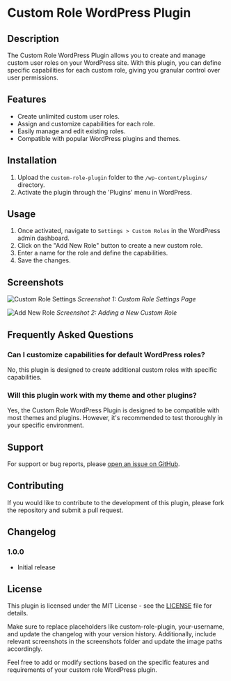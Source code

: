 # Custom Role WordPress Plugin

## Description

The Custom Role WordPress Plugin allows you to create and manage custom user roles on your WordPress site. With this plugin, you can define specific capabilities for each custom role, giving you granular control over user permissions.

## Features

- Create unlimited custom user roles.
- Assign and customize capabilities for each role.
- Easily manage and edit existing roles.
- Compatible with popular WordPress plugins and themes.

## Installation

1. Upload the `custom-role-plugin` folder to the `/wp-content/plugins/` directory.
2. Activate the plugin through the 'Plugins' menu in WordPress.

## Usage

1. Once activated, navigate to `Settings > Custom Roles` in the WordPress admin dashboard.
2. Click on the "Add New Role" button to create a new custom role.
3. Enter a name for the role and define the capabilities.
4. Save the changes.

## Screenshots

![Custom Role Settings](screenshots/screenshot1.png)
*Screenshot 1: Custom Role Settings Page*

![Add New Role](screenshots/screenshot2.png)
*Screenshot 2: Adding a New Custom Role*

## Frequently Asked Questions

### Can I customize capabilities for default WordPress roles?

No, this plugin is designed to create additional custom roles with specific capabilities.

### Will this plugin work with my theme and other plugins?

Yes, the Custom Role WordPress Plugin is designed to be compatible with most themes and plugins. However, it's recommended to test thoroughly in your specific environment.

## Support

For support or bug reports, please [open an issue on GitHub](https://github.com/your-username/custom-role-plugin/issues).

## Contributing

If you would like to contribute to the development of this plugin, please fork the repository and submit a pull request.

## Changelog

### 1.0.0
- Initial release

## License

This plugin is licensed under the MIT License - see the [LICENSE](LICENSE) file for details.

Make sure to replace placeholders like custom-role-plugin, your-username, and update the changelog with your version history. Additionally, include relevant screenshots in the screenshots folder and update the image paths accordingly.

Feel free to add or modify sections based on the specific features and requirements of your custom role WordPress plugin.